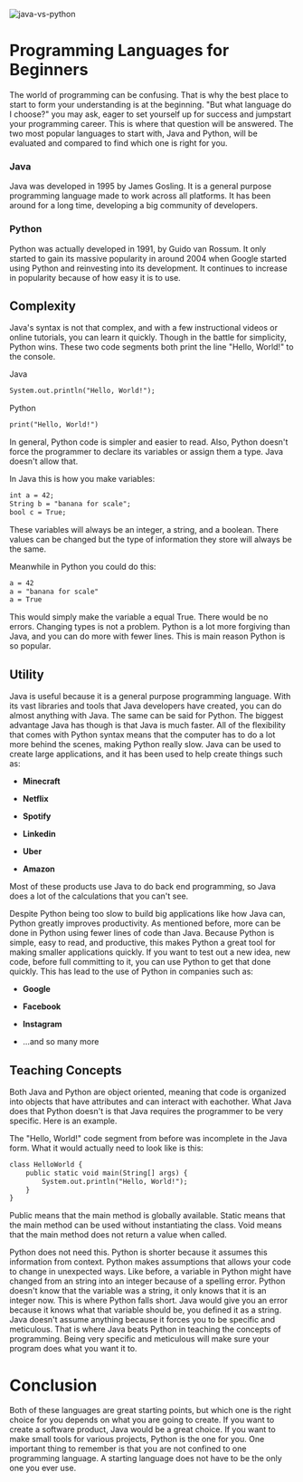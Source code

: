![java-vs-python](https://user-images.githubusercontent.com/46731576/101271299-88ee1c80-3736-11eb-9f87-0f1c81763bef.png)

# Programming Languages for Beginners
The world of programming can be confusing. That is why the best place to start to form your understanding is at the beginning. "But what language do I choose?" you may ask, eager to set yourself up for success and jumpstart your programming career. This is where that question will be answered. The two most popular languages to start with, Java and Python, will be evaluated and compared to find which one is right for you.


### Java
Java was developed in 1995 by James Gosling. It is a general purpose programming language made to work across all platforms. It has been around for a long time, developing a big community of developers.

### Python
Python was actually developed in 1991, by Guido van Rossum. It only started to gain its massive popularity in around 2004 when Google started using Python and reinvesting into its development. It continues to increase in popularity because of how easy it is to use.

## Complexity
Java's syntax is not that complex, and with a few instructional videos or online tutorials, you can learn it quickly. Though in the battle for simplicity, Python wins. These two code segments both print the line "Hello, World!" to the console.


Java
```markdown
System.out.println("Hello, World!"); 
```

Python
```markdown
print("Hello, World!")
```

In general, Python code is simpler and easier to read. Also, Python doesn't force the programmer to declare its variables or assign them a type. Java doesn't allow that.

In Java this is how you make variables:
```markdown
int a = 42;
String b = "banana for scale";
bool c = True;
```
These variables will always be an integer, a string, and a boolean. There values can be changed but the type of information they store will always be the same.

Meanwhile in Python you could do this:
```markdown
a = 42
a = "banana for scale"
a = True
```
This would simply make the variable a equal True. There would be no errors. Changing types is not a problem. Python is a lot more forgiving than Java, and you can do more with fewer lines. This is main reason Python is so popular.

## Utility
Java is useful because it is a general purpose programming language. With its vast libraries and tools that Java developers have created, you can do almost anything with Java. The same can be said for Python. 
The biggest advantage Java has though is that Java is much faster. All of the flexibility that comes with Python syntax means that the computer has to do a lot more behind the scenes, making Python really slow. Java can be used to create large applications, and it has been used to help create things such as:

 - **Minecraft**

 - **Netflix**

 - **Spotify**

 - **Linkedin**

 - **Uber**

 - **Amazon**


Most of these products use Java to do back end programming, so Java does a lot of the calculations that you can't see.


Despite Python being too slow to build big applications like how Java can, Python greatly improves productivity. As mentioned before, more can be done in Python using fewer lines of code than Java. Because Python is simple, easy to read, and productive, this makes Python a great tool for making smaller applications quickly. If you want to test out a new idea, new code, before full committing to it, you can use Python to get that done quickly. This has lead to the use of Python in companies such as:

 - **Google**
 
 - **Facebook**
 
 - **Instagram**
 
 - ...and so many more

## Teaching Concepts
Both Java and Python are object oriented, meaning that code is organized into objects that have attributes and can interact with eachother. What Java does that Python doesn't is that Java requires the programmer to be very specific. Here is an example.

The "Hello, World!" code segment from before was incomplete in the Java form. What it would actually need to look like is this:
```markdown
class HelloWorld {
    public static void main(String[] args) {
        System.out.println("Hello, World!"); 
    }
}
```
Public means that the main method is globally available.
Static means that the main method can be used without instantiating the class.
Void means that the main method does not return a value when called.

Python does not need this. Python is shorter because it assumes this information from context. Python makes assumptions that allows your code to change in unexpected ways. Like before, a variable in Python might have changed from an string into an integer because of a spelling error. Python doesn't know that the variable was a string, it only knows that it is an integer now. This is where Python falls short. Java would give you an error because it knows what that variable should be, you defined it as a string. Java doesn't assume anything because it forces you to be specific and meticulous. That is where Java beats Python in teaching the concepts of programming. Being very specific and meticulous will make sure your program does what you want it to.

# Conclusion
Both of these languages are great starting points, but which one is the right choice for you depends on what you are going to create. If you want to create a software product, Java would be a great choice. If you want to make small tools for various projects, Python is the one for you. One important thing to remember is that you are not confined to one programming language. A starting language does not have to be the only one you ever use.


